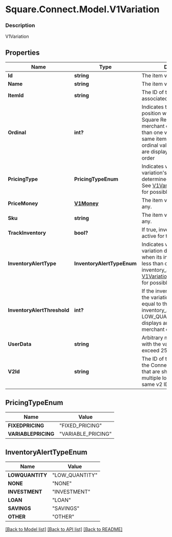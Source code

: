 # Square.Connect.Model.V1Variation

### Description

V1Variation

## Properties

Name | Type | Description | Notes
------------ | ------------- | ------------- | -------------
**Id** | **string** | The item variation&#39;s unique ID. | [optional] 
**Name** | **string** | The item variation&#39;s name. | [optional] 
**ItemId** | **string** | The ID of the variation&#39;s associated item. | [optional] 
**Ordinal** | **int?** | Indicates the variation&#39;s list position when displayed in Square Register and the merchant dashboard. If more than one variation for the same item has the same ordinal value, those variations are displayed in alphabetical order | [optional] 
**PricingType** | **PricingTypeEnum** | Indicates whether the item variation&#39;s price is fixed or determined at the time of sale. See [V1VariationPricingType](#type-v1variationpricingtype) for possible values | [optional] 
**PriceMoney** | [**V1Money**](V1Money.md) | The item variation&#39;s price, if any. | [optional] 
**Sku** | **string** | The item variation&#39;s SKU, if any. | [optional] 
**TrackInventory** | **bool?** | If true, inventory tracking is active for the variation. | [optional] 
**InventoryAlertType** | **InventoryAlertTypeEnum** | Indicates whether the item variation displays an alert when its inventory quantity is less than or equal to its inventory_alert_threshold. See [V1VariationInventoryAlertType](#type-v1variationinventoryalerttype) for possible values | [optional] 
**InventoryAlertThreshold** | **int?** | If the inventory quantity for the variation is less than or equal to this value and inventory_alert_type is LOW_QUANTITY, the variation displays an alert in the merchant dashboard. | [optional] 
**UserData** | **string** | Arbitrary metadata associated with the variation. Cannot exceed 255 characters. | [optional] 
**V2Id** | **string** | The ID of the CatalogObject in the Connect v2 API. Objects that are shared across multiple locations share the same v2 ID. | [optional] 


## PricingTypeEnum

Name | Value
------------ | -------------
**FIXEDPRICING** | "FIXED_PRICING"
**VARIABLEPRICING** | "VARIABLE_PRICING"


## InventoryAlertTypeEnum

Name | Value
------------ | -------------
**LOWQUANTITY** | "LOW_QUANTITY"
**NONE** | "NONE"
**INVESTMENT** | "INVESTMENT"
**LOAN** | "LOAN"
**SAVINGS** | "SAVINGS"
**OTHER** | "OTHER"



[[Back to Model list]](../README.md#documentation-for-models) [[Back to API list]](../README.md#documentation-for-api-endpoints) [[Back to README]](../README.md)


